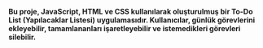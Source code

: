 **Bu proje, JavaScript, HTML ve CSS kullanılarak oluşturulmuş bir To-Do List (Yapılacaklar Listesi) uygulamasıdır. Kullanıcılar, günlük görevlerini ekleyebilir, tamamlananları işaretleyebilir ve istemedikleri görevleri silebilir.**